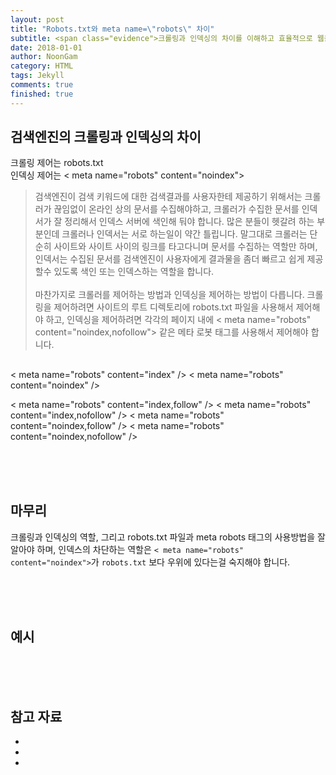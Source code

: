 ```yaml
---
layout: post
title: "Robots.txt와 meta name=\"robots\" 차이"
subtitle: <span class="evidence">크롤링과 인덱싱의 차이를 이해하고 효율적으로 웹을 관리하자.</span>
date: 2018-01-01
author: NoonGam
category: HTML
tags: Jekyll
comments: true
finished: true
---
```



## 검색엔진의 크롤링과 인덱싱의 차이

<a>크롤링 제어는 robots.txt</a><br>
<a>인덱싱 제어는 < meta name="robots" content="noindex"> </a>

> 검색엔진이 검색 키워드에 대한 검색결과를 사용자한테 제공하기 위해서는 크롤러가 끊임없이 온라인 상의 문서를 수집해야하고, 크롤러가 수집한 문서를 인덱서가 잘 정리해서 인덱스 서버에 색인해 둬야 합니다.
많은 분들이 헷갈려 하는 부분인데 크롤러나 인덱서는 서로 하는일이 약간 틀립니다.
말그대로 크롤러는 단순히 사이트와 사이트 사이의 링크를 타고다니며 문서를 수집하는 역할만 하며, 인덱서는 수집된 문서를 검색엔진이 사용자에게 결과물을 좀더 빠르고 쉽게 제공할수 있도록 색인 또는 인덱스하는 역할을 합니다.<br><br>
마찬가지로 크롤러를 제어하는 방법과 인덱싱을 제어하는 방법이 다릅니다.
크롤링을 제어하려면 사이트의 루트 디렉토리에 robots.txt 파일을 사용해서 제어해야 하고,
인덱싱을 제어하려면 각각의 페이지 내에 < meta name="robots" content="noindex,nofollow"> 같은 메타 로봇 태그를 사용해서 제어해야 합니다.

##

< meta name="robots" content="index" />
< meta name="robots" content="noindex" />

< meta name="robots" content="index,follow" />
< meta name="robots" content="index,nofollow" />
< meta name="robots" content="noindex,follow" />
< meta name="robots" content="noindex,nofollow" />





<br><br><br>

## 마무리

크롤링과 인덱싱의 역할, 그리고 robots.txt 파일과 meta robots 태그의 사용방법을 잘 알아야 하며, 인덱스의 차단하는 역할은 ```< meta name="robots" content="noindex">```가 ```robots.txt``` 보다 우위에 있다는걸 숙지해야 합니다.





<br><br><br>

## 예시







<br><br><br>

## 참고 자료
*
*
*
